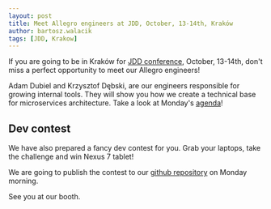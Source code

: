 ```yaml
---
layout: post
title: Meet Allegro engineers at JDD, October, 13-14th, Kraków
author: bartosz.walacik
tags: [JDD, Krakow]
---
```


If you are going to be in Kraków for [JDD conference](http://14.jdd.org.pl/), October, 13-14th,
don't miss a perfect opportunity to meet our Allegro engineers!

Adam Dubiel and Krzysztof Dębski, are our engineers responsible for growing internal tools.
They will show you how we create a technical base for microservices architecture.
Take a look at Monday's [agenda](http://14.jdd.org.pl/agenda/agenda/)!

## Dev contest
We have also prepared a fancy dev contest for you.
Grab your laptops, take the challenge and win Nexus 7 tablet!

We are going to publish the contest to our [github repository](https://github.com/allegro/jdd-14-dev-contest)
on Monday morning.

See you at our booth.






